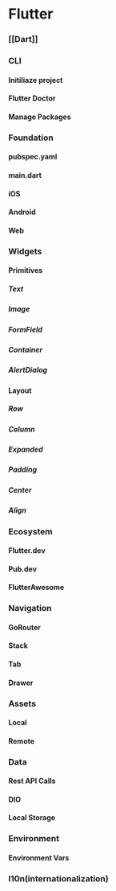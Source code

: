 
# Flutter

### [[Dart]]

### CLI

#### Initiliaze project
#### Flutter Doctor
#### Manage Packages

### Foundation
#### pubspec.yaml
#### main.dart
#### iOS 
#### Android
#### Web
### Widgets

#### Primitives
##### Text
##### Image
##### FormField
##### Container
##### AlertDialog
#### Layout
##### Row
##### Column
##### Expanded
##### Padding
##### Center
##### Align
### Ecosystem
#### Flutter.dev
#### Pub.dev
#### FlutterAwesome
### Navigation
#### GoRouter
#### Stack 
#### Tab
#### Drawer
### Assets
#### Local
#### Remote
### Data
#### Rest API Calls
#### DIO
#### Local Storage
### Environment 
#### Environment Vars
### l10n(internationalization)
